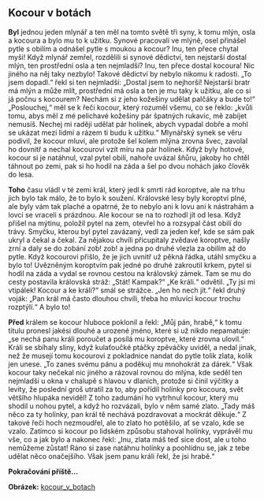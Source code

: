 ## Kocour v botách
**Byl** jednou jeden mlynář a ten měl na tomto světě tři syny, k tomu mlýn, osla a kocoura a bylo mu to k užitku. Synové pracovali ve mlýně, osel přinášel pytle s obilím a odnášel pytle s moukou a kocour? Inu, ten přece chytal myši! Když mlynář zemřel, rozdělili si synové dědictví, ten nejstarší dostal mlýn, ten prostřední osla a ten nejmladší? Inu, ten přece dostal kocoura! Nic jiného na něj taky nezbylo! Takové dědictví by nebylo nikomu k radosti. „To jsem dopadl.“ řekl si ten nejmladší: „Dostal jsem to nejhorší! Nejstarší bratr má mlýn a může mlít, prostřední má osla a ten je mu taky k užitku, ale co si já počnu s kocourem? Nechám si z jeho kožešiny udělat palčáky a bude to!“ „Poslouchej,“ měl se k řeči kocour, který rozuměl všemu, co se řeklo: „kvůli tomu, abys měl z mé pelichavé kožešiny pár špatných rukavic, mě zabíjet nemusíš. Nechej mi raději udělat pár holínek, abych vypadal dobře a mohl se ukázat mezi lidmi a rázem ti budu k užitku.“ Mlynářský synek se věru podivil, že kocour mluví, ale protože šel kolem mlýna zrovna švec, zavolal ho dovnitř a nechal kocourovi vzít míru na pár holínek. Když byly hotové, kocour si je natáhnul, vzal pytel obilí, nahoře uvázal šňůru, jakoby ho chtěl táhnout po zemi, pak si ho hodil na záda a šel po dvou nohách jako člověk do lesa.

**Toho** času vládl v té zemi král, který jedl k smrti rád koroptve, ale na trhu jich bylo tak málo, že to bylo k soužení. Královské lesy byly koroptví plné, ale byly vám tak plaché a opatrné, že to nebylo ani k lovu ani k nástrahám a lovci se vraceli s prázdnou. Ale kocour se na to rozhodl jít od lesa. Když přišel na mýtinu, položil pytel na zem, otevřel ho a rozsypal část obilí do trávy. Smyčku, kterou byl pytel zavázaný, vedl za jeden keř, kde se sám pak ukryl a čekal a čekal. Za nějakou chvíli přicupitaly zvědavé koroptve, našly zrní a daly se do zobání zob! zob! a jedna po druhé vlezla za obilím až do pytle. Když kocourovi přišlo, že je jich uvnitř už pěkná řádka, utáhl smyčku a bylo to! Uvězněným koroptvím pak jedné po druhé zakroutil krkem, pytel si hodil na záda a vydal se rovnou cestou na královský zámek. Tam se mu do cesty postavila královská stráž: „Stát! Kampak?“ „Ke králi.“ odvětil. „Ty jsi mi vtipálek! Kocour a ke králi?“ smál se strážce. „Jen ho nech jít.“ řekl druhý voják: „Pan král má často dlouhou chvíli, třeba ho mluvící kocour trochu rozptýlí.“ A bylo to!

**Před** králem se kocour hluboce poklonil a řekl: „Můj pán, hrabě,“ k tomu titulu pronesl jakési dlouhé a urozené jméno, které si už nikdo nepamatuje: „se nechá panu králi poroučet a posílá mu koroptve, které zrovna ulovil.“ Králi se sbíhaly sliny, když kulaťoučké ptáčky zpěváčky uviděl, a nedal jinak, než že musejí tomu kocourovi z pokladnice nandat do pytle tolik zlata, kolik jen unese. „To zanes svému pánu a poděkuj mu mnohokrát za dárek.“ Však kocour taky nečekal nic jiného a rázoval rovnou do mlýna, kde seděl ten nejmladší u okna v chalupě s hlavou v dlaních, protože si činil výčitky a levity, že poslední groš utratil za to, aby pořídil holínky pro kocoura, svět většího hlupáka neviděl! Z toho zadumání ho vytrhnul kocour, který mu shodil u nohou pytel, a když ho rozvázali, bylo v něm samé zlato. „Tady máš něco za ty holínky, pan král tě nechává pozdravovat a mockrát děkuje.“ Z takové řeči hoch nezmoudřel, ale to zlato ho potěšilo, ať se vzalo, kde se vzalo. Zatímco si kocour po lidském způsobu stahoval holínky, vyprávěl mu vše, co a jak bylo a nakonec řekl: „Inu, zlata máš teď sice dost, ale u toho nemůžeme zůstat! Ráno si zase natáhnu holínky a poohlídnu se, jak z tebe udělat něco onačejšího. Však jsem panu králi řekl, že jsi hrabě.“

**Pokračování příště...**

**Obrázek:** [kocour_v_botach](http://www.supermamina.cz/files/img/201212162329_kocour.jpg)
